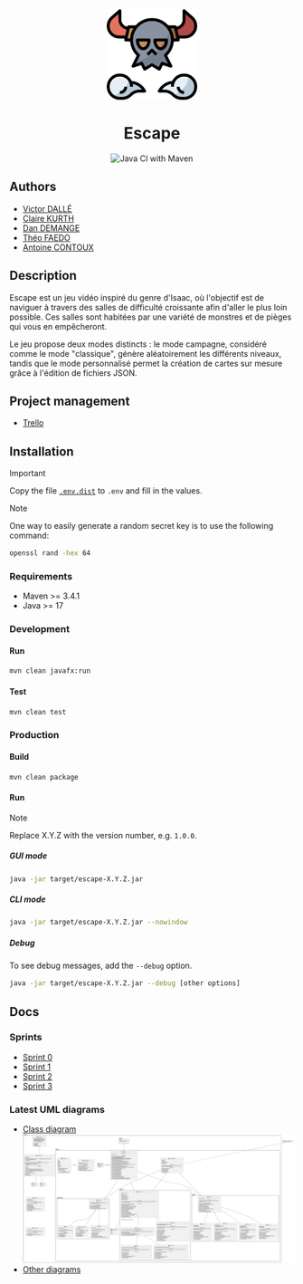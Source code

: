 <div align="center">

<img src="./src/main/resources/fr/ul/acl/escape/assets/icon.png" alt="Escape icon" width="160" />

# Escape

![Java CI with Maven](https://github.com/victord54/escape/actions/workflows/maven.yml/badge.svg)
</div>

## Authors

* [Victor DALLÉ](https://github.com/victord54)
* [Claire KURTH](https://github.com/clairekth)
* [Dan DEMANGE](https://github.com/Hazvard)
* [Théo FAEDO](https://github.com/TheoFaedo)
* [Antoine CONTOUX](https://github.com/ActxLeToucan)

## Description

Escape est un jeu vidéo inspiré du genre d'Isaac, où l'objectif est de naviguer à travers des salles de
difficulté croissante afin d'aller le plus loin possible. Ces salles sont habitées par une variété de
monstres et de pièges qui vous en empêcheront.

Le jeu propose deux modes distincts : le mode campagne, considéré comme le mode "classique", génère aléatoirement
les différents niveaux, tandis que le mode personnalisé permet la création de cartes sur mesure grâce à l'édition
de fichiers JSON.

## Project management

* [Trello](https://trello.com/b/WUfGrD7d/escape)

## Installation

> [!IMPORTANT]
>
> Copy the file [`.env.dist`](.env.dist) to `.env` and fill in the values.

> [!NOTE]
>
> One way to easily generate a random secret key is to use the following command:
> ```bash
> openssl rand -hex 64
> ```

### Requirements

* Maven >= 3.4.1
* Java >= 17

### Development

#### Run

```bash
mvn clean javafx:run
```

#### Test

```bash
mvn clean test
```

### Production

#### Build

```bash
mvn clean package
```

#### Run

> [!NOTE]
> Replace X.Y.Z with the version number, e.g. `1.0.0`.

##### GUI mode

```bash
java -jar target/escape-X.Y.Z.jar
```

##### CLI mode

```bash
java -jar target/escape-X.Y.Z.jar --nowindow
```

##### Debug

To see debug messages, add the `--debug` option.

```bash
java -jar target/escape-X.Y.Z.jar --debug [other options]
```

## Docs

### Sprints

* [Sprint 0](docs/sprints/0)
* [Sprint 1](docs/sprints/1)
* [Sprint 2](docs/sprints/2)
* [Sprint 3](docs/sprints/3)

### Latest UML diagrams

* [Class diagram](docs/uml/class-diagram.svg)\
  ![Class diagram](docs/uml/class-diagram.svg)
* [Other diagrams](docs/uml)
